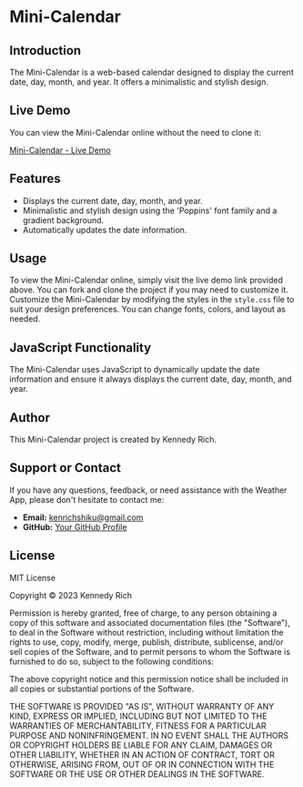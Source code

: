 # Mini-Calendar

## Introduction

The Mini-Calendar is a web-based calendar designed to display the current date, day, month, and year. It offers a minimalistic and stylish design.

## Live Demo

You can view the Mini-Calendar online without the need to clone it:

[Mini-Calendar - Live Demo](https://kennedyshiku.github.io/mini-calendar/)

## Features

- Displays the current date, day, month, and year.
- Minimalistic and stylish design using the 'Poppins' font family and a gradient background.
- Automatically updates the date information.

## Usage

To view the Mini-Calendar online, simply visit the live demo link provided above. You can fork and clone the project if you may need to customize it. Customize the Mini-Calendar by modifying the styles in the `style.css` file to suit your design preferences. You can change fonts, colors, and layout as needed.

## JavaScript Functionality

The Mini-Calendar uses JavaScript to dynamically update the date information and ensure it always displays the current date, day, month, and year.

## Author

This Mini-Calendar project is created by Kennedy Rich.

## Support or Contact

If you have any questions, feedback, or need assistance with the Weather App, please don't hesitate to contact me:

- **Email:** kenrichshiku@gmail.com
- **GitHub:** [Your GitHub Profile](https://github.com/KennedyShiku)

## License

MIT License

Copyright © 2023 Kennedy Rich

Permission is hereby granted, free of charge, to any person obtaining a copy of this software and associated documentation files (the "Software"), to deal in the Software without restriction, including without limitation the rights to use, copy, modify, merge, publish, distribute, sublicense, and/or sell copies of the Software, and to permit persons to whom the Software is furnished to do so, subject to the following conditions:

The above copyright notice and this permission notice shall be included in all copies or substantial portions of the Software.

THE SOFTWARE IS PROVIDED "AS IS", WITHOUT WARRANTY OF ANY KIND, EXPRESS OR IMPLIED, INCLUDING BUT NOT LIMITED TO THE WARRANTIES OF MERCHANTABILITY, FITNESS FOR A PARTICULAR PURPOSE AND NONINFRINGEMENT. IN NO EVENT SHALL THE AUTHORS OR COPYRIGHT HOLDERS BE LIABLE FOR ANY CLAIM, DAMAGES OR OTHER LIABILITY, WHETHER IN AN ACTION OF CONTRACT, TORT OR OTHERWISE, ARISING FROM, OUT OF OR IN CONNECTION WITH THE SOFTWARE OR THE USE OR OTHER DEALINGS IN THE SOFTWARE.


